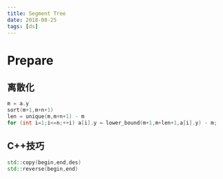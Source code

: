 ```yaml
---
title: Segment Tree
date: 2018-08-25
tags: [ds]
---
```


# Prepare

## 离散化

```C++
m = a.y
sort(m+1,m+n+1)
len = unique(m,m+n+1) - m
for (int i=1;i<=n;++i) a[i].y = lower_bound(m+1,m+len+1,a[i].y) - m;
```

<!--more-->

## C++技巧

```C++
std::copy(begin,end,des)
std::reverse(begin,end)
```


